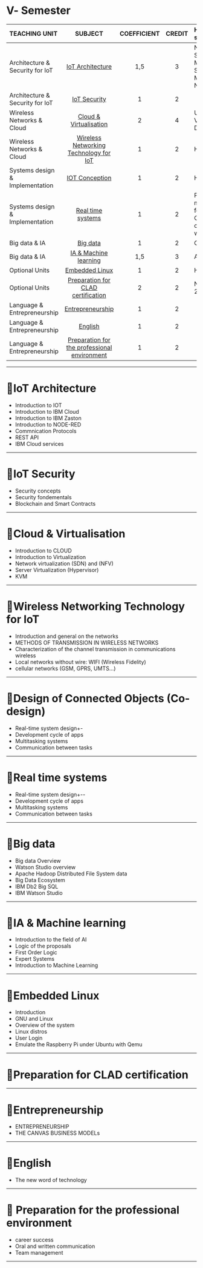 # Ⅴ- Semester 
| TEACHING UNIT                | SUBJECT                      | COEFFICIENT |CREDIT    | Hands-on, software  |  
|:--------                     |:--------:                    | :--------:   |:--------: |:-------- |
| Architecture & Security for IoT                 | [IoT Architecture]()                   |     1,5  |    3 |Node-red <br> SQL Server<br> Microsoft SQL Server Management<br> Node js |
| Architecture & Security for IoT                | [IoT Security]()                    |     1  |    2 |  |
| Wireless Networks & Cloud                     | [Cloud & Virtualisation]()    |     2    |    4 |Ubunto, Virtualbox <br> Docker  |
| Wireless Networks & Cloud                    | [Wireless Networking Technology for IoT]()           |     1    |    2 | Here  |  
| Systems design & Implementation         |	[IOT Conception]()             |     1    |    2 |Here |
| Systems design & Implementation         | 	[Real time systems]()         |     1  |    2 |Proteus<br>mikroC PRO for PIC<br>OSA configuration wizard  |
| Big data & IA    | 	[Big data]()  |     1    |    2 | Cloudera|
| Big data & IA    | [IA & Machine learning]()          |     1,5  |    3 |Anaconda |
| Optional Units    | [Embedded Linux]()          |     1  |    2 |Here|
| Optional Units    | 	[Preparation for CLAD certification]()           |     2  |    2 |NI LabView 2017 |
| Language & Entrepreneurship | [Entrepreneurship]()                      |     1    |    2 | |
| Language & Entrepreneurship | [English]()                      |     1    |    2 |
| Language & Entrepreneurship | [Preparation for the professional environment]()     |     1    |    2 | |



***


# 📖IoT Architecture
- Introduction to IOT               
- Introduction to IBM Cloud              
- Introduction to IBM Zaston
- Introduction to NODE-RED
- Commnication Protocols
- REST API
- IBM Cloud services
---

# 📖IoT Security  
- Security concepts
- Security fondementals
- Blockchain and Smart Contracts
---

# 📖Cloud & Virtualisation
- Introduction to CLOUD               
- Introduction to Virtualization      
- Network virtualization (SDN) and (NFV)
- Server Virtualization (Hypervisor)
- KVM
---

# 📖Wireless Networking Technology for IoT
- Introduction and general on the networks
- METHODS OF TRANSMISSION IN WIRELESS NETWORKS
- Characterization of the channel transmission in communications wireless
- Local networks without wire: WIFI (Wireless Fidelity)
- cellular networks (GSM, GPRS, UMTS...)
---

# 📖Design of Connected Objects (Co-design)
- Real-time system design+-
- Development cycle of apps
- Multitasking systems
- Communication between tasks
---

# 📖Real time systems 
- Real-time system design+-- 
- Development cycle of apps  
- Multitasking systems
- Communication between tasks
---


# 📖Big data
- Big data Overview
- Watson Studio overview
- Apache Hadoop Distributed File System data
- Big Data Ecosystem
- IBM Db2 Big SQL
- IBM Watson Studio

---

# 📖IA & Machine learning
- Introduction to the field of AI
- Logic of the proposals
- First Order Logic
- Expert Systems
- Introduction to Machine Learning

---

# 📖Embedded Linux 
- Introduction                
- GNU and Linux              
- Overview of the system
- Linux distros
- User Login
- Emulate the Raspberry Pi under Ubuntu with Qemu

---

# 📖Preparation for CLAD certification

---
# 📖Entrepreneurship
- ENTREPRENEURSHIP
- THE CANVAS BUSINESS MODELs

---
# 📖English
- The new word of technology

---

# 📖 Preparation for the professional environment
- career success
- Oral and written communication
- Team management

---
